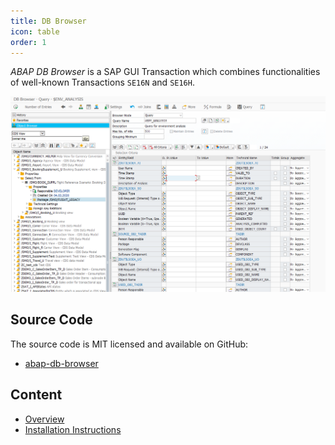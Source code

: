 ```yaml
---
title: DB Browser
icon: table
order: 1
---
```


*ABAP DB Browser* is a SAP GUI Transaction which combines functionalities of well-known Transactions `SE16N` and `SE16H`.

![Selection Screen](./img/selection-screen.png)

## Source Code

The source code is MIT licensed and available on GitHub:

- [abap-db-browser](https://github.com/DevEpos/abap-db-browser)

## Content

- [Overview](features/)
- [Installation Instructions](installation/)
